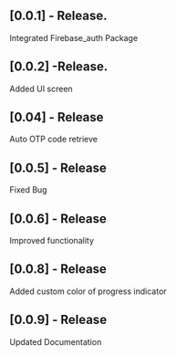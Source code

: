 ## [0.0.1] - Release.
Integrated Firebase_auth Package

## [0.0.2] -Release.
Added UI screen

## [0.04] - Release
Auto OTP code retrieve

## [0.0.5] - Release
Fixed Bug

## [0.0.6] - Release
Improved functionality

## [0.0.8] - Release
Added custom color of progress indicator

## [0.0.9] - Release
Updated Documentation